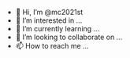 - 👋 Hi, I’m @mc2021st
- 👀 I’m interested in ...
- 🌱 I’m currently learning ...
- 💞️ I’m looking to collaborate on ...
- 📫 How to reach me ...

<!---
mc2021st/mc2021st is a ✨ special ✨ repository because its `README.md` (this file) appears on your GitHub profile.
You can click the Preview link to take a look at your changes.
--->
